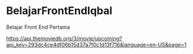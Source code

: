 # BelajarFrontEndIqbal
Belajar Front End Pertama


https://api.themoviedb.org/3/movie/upcoming?api_key=293dc4ce4df06b15d37a7f0c1d13f716&language=en-US&page=1
